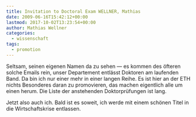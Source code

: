 ```yaml
---
title: Invitation to Doctoral Exam WELLNER, Mathias
date: 2009-06-16T15:42:12+00:00
lastmod: 2017-10-02T13:23:54+00:00
author: Mathias Wellner
categories:
  - wissenschaft
tags:
  - promotion
---
```

Seltsam, seinen eigenen Namen da zu sehen &mdash; es kommen des öfteren solche Emails rein, unser Departement entlässt Doktoren am laufenden Band. Da bin ich nur einer mehr in einer langen Reihe. Es ist hier an der ETH nichts Besonderes daran zu promovieren, das machen eigentlich alle um einen herum. Die Liste der anstehenden Doktorprüfungen ist lang.

Jetzt also auch ich. Bald ist es soweit, ich werde mit einem schönen Titel in die Wirtschaftskrise entlassen.